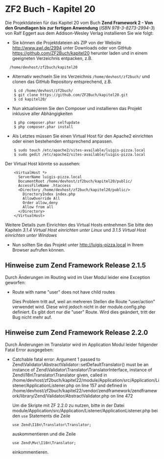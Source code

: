 ZF2 Buch - Kapitel 20
=====================

Die Projektdateien für das Kapitel 20 vom Buch **Zend Framework 2 - Von den 
Grundlagen bis zur fertigen Anwendung** (*ISBN 978-3-8273-2994-3*) von Ralf Eggert 
aus dem Addison-Wesley Verlag installieren Sie wie folgt:

* Sie können die Projektdateien als ZIP von der Website http://www.awl.de/2994 
  unter Downloads oder von GitHub https://github.com/ZF2Buch/kapitel20 herunter
  laden und in einem geeigneten Verzeichnis entpacken, z.B.
```
  /home/devhost/zf2buch/kapitel20
```
  
* Alternativ wechseln Sie ins Verzeichnis `/home/devhost/zf2buch/` und clonen das
  GitHub Repository entsprechend, z.B.
```
    $ cd /home/devhost/zf2buch/
    $ git clone https://github.com/ZF2Buch/kapitel20.git
    $ cd kapitel20/
```
  
* Nun aktualisieren Sie den Composer und installieren das Projekt inklusive
  aller Abhängigkeiten
```
    $ php composer.phar selfupdate
    $ php composer.phar install
```

* Als Letztes müssen Sie einen Virtual Host für den Apache2 einrichten oder einen
  bestehenden entsprechend anpassen.
```
    $ sudo touch /etc/apache2/sites-available/luigis-pizza.local
    $ sudo gedit /etc/apache2/sites-available/luigis-pizza.local
```
  Der Virtual Host könnte so aussehen:
```
    <VirtualHost *>
      ServerName luigis-pizza.local
      DocumentRoot /home/devhost/zf2buch/kapitel20/public/
      AccessFileName .htaccess
      <Directory /home/devhost/zf2buch/kapitel20/public/>
        DirectoryIndex index.php
        AllowOverride All
        Order allow,deny
        Allow from all
      </Directory>
    </VirtualHost>
```
  Weitere Details zum Einrichten des Virtual Hosts entnehmen Sie bitte den 
  Kapiteln *3.1.4 Virtual Host einrichten unter Linux* und *3.1.5 Virtual Host 
  einrichten unter Windows*
  
* Nun sollten Sie das Projekt unter http://luigis-pizza.local in Ihrem Browser 
  aufrufen können.

Hinweise zum Zend Framework Release 2.1.5
-----------------------------------------

Durch Änderungen im Routing wird im User Modul leider eine Exception geworfen:

* Route with name "user" does not have child routes
   
  Dies Problem tritt auf, weil an mehreren Stellen die Route "user/action" 
  verwendet wird. Diese wird jedoch nicht in der module.config.php definiert. Es
  gibt dort nur die "user" Route. Wird dies geändert, tritt der Bug nicht 
  mehr auf.

Hinweise zum Zend Framework Release 2.2.0
-----------------------------------------

Durch Änderungen im Translator wird im Application Modul leider folgender Fatal
Error ausgegeben:

* Catchable fatal error: Argument 1 passed to Zend\Validator\AbstractValidator::setDefaultTranslator() 
  must be an instance of Zend\Validator\Translator\TranslatorInterface, 
  instance of Zend\I18n\Translator\Translator given, called in 
  /home/devhost/zf2buch/kapitel22/module/Application/src/Application/Listener/ApplicationListener.php 
  on line 157 and defined in 
  /home/devhost/zf2buch/kapitel22/vendor/zendframework/zendframework/library/Zend/Validator/AbstractValidator.php 
  on line 472
  
  Um die Skripte mit ZF 2.2.0 zu nutzen, bitte in der Datei 
  module/Application/src/Application/Listener/ApplicationListener.php bei den
  `use` Statements die Zeile
  
  ```
  use Zend\I18n\Translator\Translator;
  ```
    
  auskommentieren und die Zeile
  
  ```
  use Zend\Mvc\I18n\Translator;
  ```
    
  einkommentieren.
  
  